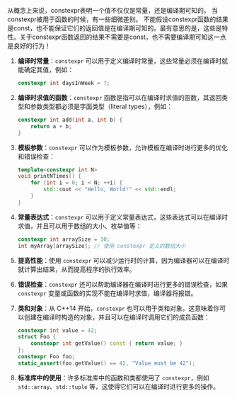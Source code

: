 

从概念上来说，constexpr表明一个值不仅仅是常量，还是编译期可知的。
当constexpr被用于函数的时候，有一些细微差别。
不能假设constexpr函数的结果是const，也不能保证它们的返回值是在编译期可知的。最有意思的是，这些是特性。关于constexpr函数返回的结果不需要是const，也不需要编译期可知这一点是良好的行为！


1. **编译时常量**：`constexpr` 可以用于定义编译时常量，这些常量必须在编译时就能确定其值，例如：
   ```cpp
   constexpr int daysInWeek = 7;
   ```

2. **编译时求值的函数**：`constexpr` 函数是指可以在编译时求值的函数，其返回类型和参数类型都必须是字面类型（literal types），例如：
   ```cpp
   constexpr int add(int a, int b) {
       return a + b;
   }
   ```

3. **模板参数**：`constexpr` 可以作为模板参数，允许模板在编译时进行更多的优化和错误检查：
   ```cpp
   template<constexpr int N>
   void printNTimes() {
       for (int i = 0; i < N; ++i) {
           std::cout << "Hello, World!" << std::endl;
       }
   }
   ```

4. **常量表达式**：`constexpr` 可以用于定义常量表达式，这些表达式可以在编译时求值，并且可以用于数组的大小、枚举值等：
   ```cpp
   constexpr int arraySize = 10;
   int myArray[arraySize]; // 使用 constexpr 定义的数组大小
   ```

5. **提高性能**：使用 `constexpr` 可以减少运行时的计算，因为编译器可以在编译时就计算出结果，从而提高程序的执行效率。

6. **错误检查**：`constexpr` 还可以帮助编译器在编译时进行更多的错误检查，如果 `constexpr` 变量或函数的实现不能在编译时求值，编译器将报错。

7. **类和对象**：从 C++14 开始，`constexpr` 也可以用于类和对象，这意味着你可以创建在编译时构造的对象，并且可以在编译时调用它们的成员函数：


   ```cpp
   constexpr int value = 42;
   struct Foo {
       constexpr int getValue() const { return value; }
   };
   constexpr Foo foo;
   static_assert(foo.getValue() == 42, "Value must be 42");
   ```

8. **标准库中的使用**：许多标准库中的函数和类都使用了 `constexpr`，例如 `std::array`、`std::tuple` 等，这使得它们可以在编译时进行更多的操作。
